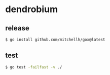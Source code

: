 # dendrobium

## release

```sh
$ go install github.com/mitchellh/gox@latest
```

## test

```sh
$ go test -failfast -v ./
```
